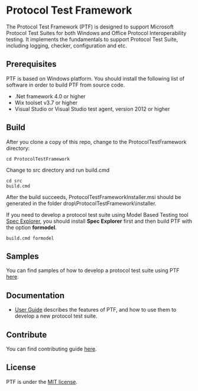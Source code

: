 # Protocol Test Framework

The Protocol Test Framework (PTF) is designed to support Microsoft Protocol Test Suites for both Windows and Office Protocol Interoperability testing. 
It implements the fundamentals to support Protocol Test Suite, including logging, checker, configuration and etc.

## Prerequisites
PTF is based on Windows platform.
You should install the following list of software in order to build PTF from source code.

* .Net framework 4.0 or higher
* Wix toolset v3.7 or higher
* Visual Studio or Visual Studio test agent, version 2012 or higher

## Build

After you clone a copy of this repo, change to the ProtocolTestFramework directory:

```
cd ProtocolTestFramework
```

Change to src directory and run build.cmd

```
cd src
build.cmd
```
After the build succeeds, ProtocolTestFrameworkInstaller.msi should be generated in the folder drop\ProtocolTestFramework\installer\.

If you need to develop a protocol test suite using Model Based Testing tool [Spec Explorer](https://visualstudiogallery.msdn.microsoft.com/271d0904-f178-4ce9-956b-d9bfa4902745/), 
you should install **Spec Explorer** first and then build PTF with the option **formodel**.
```
build.cmd formodel
```

## Samples
You can find samples of how to develop a protocol test suite using PTF [here](https://github.com/Microsoft/ProtocolTestFramework/tree/master/samples).

## Documentation

*  [User Guide](https://github.com/Microsoft/ProtocolTestFramework/tree/master/docs/) describes the features of PTF, and how to use them to develop a new protocol test suite.

## Contribute

You can find contributing guide [here](https://github.com/Microsoft/ProtocolTestFramework/blob/master/CONTRIBUTING.md).

## License

PTF is under the [MIT license](https://github.com/Microsoft/ProtocolTestFramework/blob/master/LICENSE.txt).
